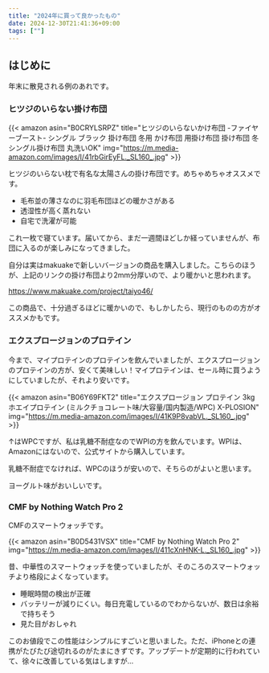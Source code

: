 ```yaml
---
title: "2024年に買って良かったもの"
date: 2024-12-30T21:41:36+09:00
tags: [""]
---
```


## はじめに
年末に散見される例のあれです。

### ヒツジのいらない掛け布団
{{< amazon asin="B0CRYLSRPZ" title="ヒツジのいらないかけ布団 -ファイヤーブースト- シングル ブラック 掛け布団 冬用 かけ布団 用掛け布団 掛け布団 冬 シングル掛け布団 丸洗いOK" img="https://m.media-amazon.com/images/I/41rbGirEyFL._SL160_.jpg" >}}

ヒツジのいらない枕で有名な太陽さんの掛け布団です。めちゃめちゃオススメです。

- 毛布並の薄さなのに羽毛布団ほどの暖かさがある
- 透湿性が高く蒸れない
- 自宅で洗濯が可能

これ一枚で寝ています。届いてから、まだ一週間ほどしか経っていませんが、布団に入るのが楽しみになってきました。

自分は実はmakuakeで新しいバージョンの商品を購入しました。こちらのほうが、上記のリンクの掛け布団より2mm分厚いので、より暖かいと思われます。

https://www.makuake.com/project/taiyo46/

この商品で、十分過ぎるほどに暖かいので、もしかしたら、現行のものの方がオススメかもです。

### エクスプロージョンのプロテイン
今まで、マイプロテインのプロテインを飲んでいましたが、エクスプロージョンのプロテインの方が、安くて美味しい！マイプロテインは、セール時に買うようにしていましたが、それより安いです。

{{< amazon asin="B06Y69FKT2" title="エクスプロージョン プロテイン 3kg ホエイプロテイン (ミルクチョコレート味/大容量/国内製造/WPC) X-PLOSION" img="https://m.media-amazon.com/images/I/41K9P8vabVL._SL160_.jpg" >}}

↑はWPCですが、私は乳糖不耐症なのでWPIの方を飲んでいます。WPIは、Amazonにはないので、公式サイトから購入しています。

乳糖不耐症でなければ、WPCのほうが安いので、そちらのがよいと思います。

ヨーグルト味がおいしいです。

### CMF by Nothing Watch Pro 2
CMFのスマートウォッチです。

{{< amazon asin="B0D5431VSX" title="CMF by Nothing Watch Pro 2" img="https://m.media-amazon.com/images/I/411cXnHNK-L._SL160_.jpg" >}}

昔、中華性のスマートウォッチを使っていましたが、そのころのスマートウォッチより格段によくなっています。

- 睡眠時間の検出が正確
- バッテリーが減りにくい。毎日充電しているのでわからないが、数日は余裕で持ちそう
- 見た目がおしゃれ

このお値段でこの性能はシンプルにすごいと思いました。ただ、iPhoneとの連携がたびたび途切れるのがたまにきずです。アップデートが定期的に行われていて、徐々に改善している気はしますが...

